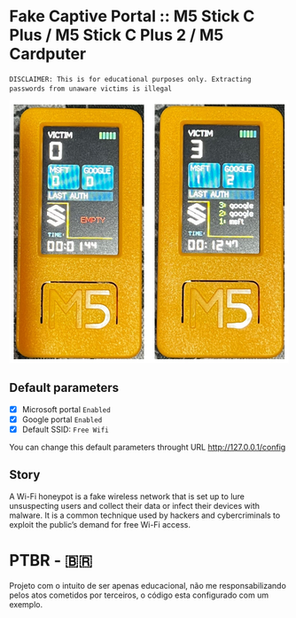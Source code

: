 # Fake Captive Portal :: M5 Stick C Plus / M5 Stick C Plus 2 / M5 Cardputer
`DISCLAIMER: This is for educational purposes only. Extracting passwords from unaware victims is illegal`

![Main Screen](images/main_screen.jpg)

## Default parameters

* [X] Microsoft portal `Enabled`
* [X] Google portal `Enabled`
* [X] Default SSID: `Free Wifi`

You can change this default parameters throught URL http://127.0.0.1/config

## Story

A Wi-Fi honeypot is a fake wireless network that is set up to lure unsuspecting users and collect their data or infect their devices with malware. It is a common technique used by hackers and cybercriminals to exploit the public’s demand for free Wi-Fi access.

# PTBR - 🇧🇷

Projeto com o intuito de ser apenas educacional, não me responsabilizando pelos atos cometidos por terceiros, o código esta configurado com um exemplo.